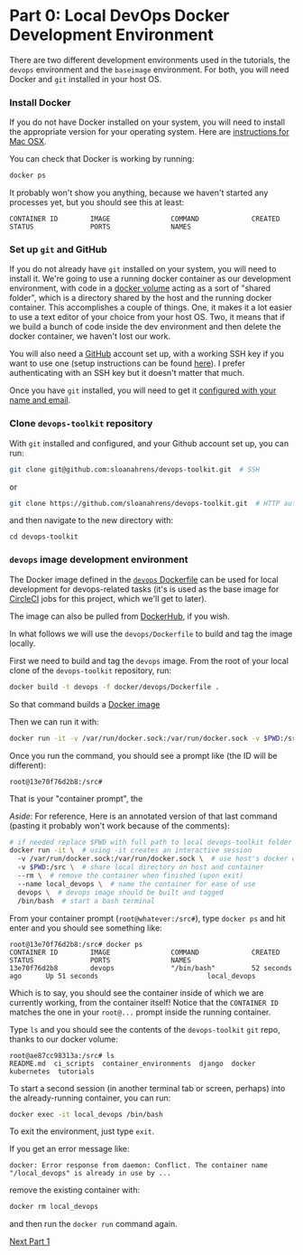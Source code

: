 # Part 0: Local DevOps Docker Development Environment

There are two different development environments used in the tutorials, the `devops` environment and the `baseimage` environment.
For both, you will need Docker and `git` installed in your host OS.


### Install Docker

If you do not have Docker installed on your system, you will need to install the appropriate version for your operating system.
Here are [instructions for Mac OSX](https://docs.docker.com/docker-for-mac/install/).

You can check that Docker is working by running:

```bash
docker ps
```

It probably won't show you anything, because we haven't started any processes yet, but you should see this at least:

```
CONTAINER ID        IMAGE               COMMAND             CREATED             STATUS              PORTS               NAMES
```

### Set up `git` and GitHub

If you do not already have `git` installed on your system, you will need to install it. 
We're going to use a running docker container as our development environment, with code in a [docker volume](https://docs.docker.com/storage/volumes/) acting as a sort of "shared folder", which is a directory shared by the host and the running docker container. 
This accomplishes a couple of things. 
One, it makes it a lot easier to use a text editor of your choice from your host OS.
Two, it means that if we build a bunch of code inside the dev environment and then delete the docker container, we haven't lost our work.

You will also need a [GitHub](https://github.com) account set up, with a working SSH key if you want to use one (setup instructions can be found [here](https://help.github.com/en/articles/set-up-git)). 
I prefer authenticating with an SSH key but it doesn't matter that much. 

Once you have `git` installed, you will need to get it [configured with your name and email](https://git-scm.com/book/en/v2/Getting-Started-First-Time-Git-Setup).

### Clone `devops-toolkit` repository

With `git` installed and configured, and your Github account set up, you can run:

```bash
git clone git@github.com:sloanahrens/devops-toolkit.git  # SSH
```

or

```bash
git clone https://github.com/sloanahrens/devops-toolkit.git  # HTTP auth
```

and then navigate to the new directory with:

`cd devops-toolkit`


### `devops` image development environment

The Docker image defined in the [`devops` Dockerfile](https://github.com/sloanahrens/devops-toolkit/blob/master/docker/devops/Dockerfile) can be used for local development for devops-related tasks (it's is used as the base image for [CircleCI](https://circleci.com) jobs for this project, which we'll get to later).

The image can also be pulled from [DockerHub](https://cloud.docker.com/u/sloanahrens/repository/docker/sloanahrens/devops-toolkit-ci-dev-env), if you wish.

In what follows we will use the `devops/Dockerfile` to build and tag the image locally.

First we need to build and tag the `devops` image.
From the root of your local clone of the `devops-toolkit` repository, run:

```bash
docker build -t devops -f docker/devops/Dockerfile .
```

So that command builds a [Docker image]()

Then we can run it with:

```bash
docker run -it -v /var/run/docker.sock:/var/run/docker.sock -v $PWD:/src --rm --name local_devops devops /bin/bash
```

Once you run the command, you should see a prompt like (the ID will be different):

```
root@13e70f76d2b8:/src#
```

That is your "container prompt", the

*Aside*: For reference, Here is an annotated version of that last command (pasting it probably won't work because of the comments):

```bash
# if needed replace $PWD with full path to local devops-toolkit folder
docker run -it \  # using -it creates an interactive session
  -v /var/run/docker.sock:/var/run/docker.sock \  # use host's docker engine inside container
  -v $PWD:/src \  # share local directory on host and container
  --rm \  # remove the container when finished (upon exit)
  --name local_devops \  # name the container for ease of use 
  devops \  # devops image should be built and tagged
  /bin/bash  # start a bash terminal
```

From your container prompt (`root@whatever:/src#`), type `docker ps` and hit enter and you should see something like:

```
root@13e70f76d2b8:/src# docker ps
CONTAINER ID        IMAGE               COMMAND             CREATED             STATUS              PORTS               NAMES
13e70f76d2b8        devops              "/bin/bash"         52 seconds ago      Up 51 seconds                           local_devops
```

Which is to say, you should see the container inside of which we are currently working, from the container itself! 
Notice that the `CONTAINER ID` matches the one in your `root@...` prompt inside the running container.

Type `ls` and you should see the contents of the `devops-toolkit` `git` repo, thanks to our docker volume:

```
root@ae87cc98313a:/src# ls
README.md  ci_scripts  container_environments  django  docker  kubernetes  tutorials
```

To start a second session (in another terminal tab or screen, perhaps) into the already-running container, you can run:

```bash
docker exec -it local_devops /bin/bash
```

To exit the environment, just type `exit`.

If you get an error message like:

```
docker: Error response from daemon: Conflict. The container name "/local_devops" is already in use by ...
```

remove the existing container with:

```bash
docker rm local_devops
```

and then run the `docker run` command again.

[Next Part 1](https://github.com/sloanahrens/devops-toolkit/blob/master/tutorials/1-1-microservices-django.md)
